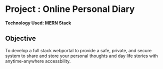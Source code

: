 # Project : Online Personal Diary
**Technology Used: MERN Stack**
## Objective 
To develop a full stack webportal to provide a safe, private, and secure system to share and store your personal thoughts and day life stories with anytime-anywhere accessbility.
